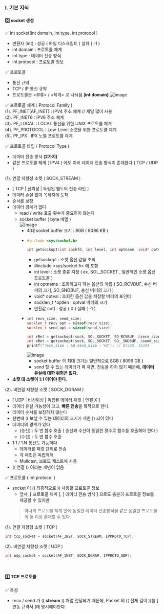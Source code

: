 ### Ⅰ. 기본 지식
#### 0️⃣ socket 생성
✅ int socket(int domain, int type, int protocol )
- 반환자 (int) : 성공 ( 파일 디스크립터 ) 실패 ( -1 )
- int domain : 프로토콜 체계
- int type : 데이터 전송 방식
- int protocol : 프로토콜 정보

✅ 프로토콜
- 통신 규약
- TCP / IP 통신 규약
- 프로토콜은 <부류> / <체계> 로 나눠짐 **(int domain)**
![image](https://github.com/shpark0308/c_study_develop/assets/60208434/80552543-c27c-4e75-86b5-214269abf3b6)

✅ 프로토콜 체계 ( Protocol Family ) <br/>
(1). PF_INET(AF_INET) : IPV4 주소 체계 // 제일 많이 사용 <br/>
(2). PF_INET6 : IPV6 주소 체계 <br/>
(3). PF_LOCAL : LOCAL 통신을 위한 UNIX 프로토콜 체계 <br/>
(4). PF_PROTOCOL : Low-Level 소켓을 위한 프로토콜 체계 <br/>
(5). PF_IPX : IPX 노벨 프로토콜 체계<br/>

✅ 프로토콜 타입 ( Protocol Type )
- 데이터 전송 방식 **(2가지)**
- 같은 프로토콜 체계 ( IPV4 ) 에도 여러 데이터 전송 방식이 존재한다 ( TCP / UDP )

(1). 연결 지향성 소켓 ( SOCK_STREAM ) <br/>
- [ TCP | 신뢰성 | 독립된 별도의 전송 라인 ]
- 데이터 손실 없이 목적지에 도착
- 순서를 보장
- 데이터 경계가 없다
  - read / write 호출 횟수가 중요하지 않는다
  - socket buffer ( byte 배열 ) <br/>
     ![image](https://github.com/shpark0308/c_study_develop/assets/60208434/a93e89ac-9e59-45df-a816-e9aa5a231c29)
    - 최대 socket buffer 크기 : 8GB ( 8096 KB )
    - ```cpp
      #include <sys/socket.h>

      int getsockopt(int sockfd, int level, int optname, void* optval, socklen_t *optlen);
      ```
        - getsockopt : 소켓 옵션 값을 조회
        - #include <sys/socket.h> 에 포함
        - int level : 소켓 종류 지정 ( ex. SOL_SOCKET , 일반적인 소켓 옵션 프로토콜 )
        - int optname : 조회하고자 하는 옵션의 이름 ( SO_RCVBUF, 수신 버퍼의 크기, SO_SNDBUF, 송신 버퍼의 크기 )
        - void* optval : 조회한 옵션 값을 저장할 버퍼의 포인터
        - socklen_t *optlen : optval 버퍼의 크기
        - 반환값 (int) : 성공 ( 0 ) 실패 ( -1 )
    - ```cpp
      int recv_size, send_size;
      socklen_t recv_opt = sizeof(recv_size);
      socklen_t send_opt = sizeof(send_size);

      int rRet = getsockopt(sock, SOL_SOCKET, SO_RCVBUF, &recv_size, &recv_opt);
      int sRet = getsockopt(sock, SOL_SOCKET, SO__SNDBUF, &send_size, &send_opt);
      printf("recv_size : %d send_size : %d"); // 87380, 16384
      ```
      ![image](https://github.com/shpark0308/c_study_develop/assets/60208434/c8ed112b-3460-49c2-9f6f-39565dee901c)
        - socket buffer 의 최대 크기는 일반적으로 8GB ( 8096 GB )
        - send 할 수 있는 데이터가 꽉 차면, 전송을 하지 않기 때문에, **데이터 유실에 대한 위험은 없다.**
- **소캣 대 소켓이 1:1 이어야 한다.**
      
(2). 비연결 지향성 소켓 ( SOCK_DGRAM ) <br/>
- [ UDP | 비신뢰성 | 독립된 데이터 패킷 | 연결 X ]
- 데이터 유실 가능성이 크고, **빠른 전송**을 목적으로 한다.
- 데이터 순서를 보장하지 않는다
- 한번에 (( 보낼 수 있는 데이터의 크기가 제한 )) 되어 있다
- 데이터의 경계가 있다
  - (송신) : 두 번 함수 호출 ( 송신과 수신이 동일한 횟수로 함수를 호출해야 한다 )
  - (수신) : 두 번 함수 호출
- 1:1 / 1:N 통신도 가능하다
  - 데이터를 패킷 단위로 전송
  - 각 패킷은 독립적적
  - Mulicast, 브로드 캐스트에 사용
- (( 연결 )) 이라는 개념이 없음

✅ 프로토콜 ( int protocol )
- socket 이 (( 최종적으로 )) 사용할 프로토콜 정보
  - 앞서, [ 프로토콜 체계 ], [ 데이터 전송 방식 ] 으로도 충분히 프로토콜 정보를 제공할 수 있지만
  >하나의 프로토콜 체계 안에 동일한 데이터 전송방식을 같은 동일한 프로토콜이 둘 이상 존재할 수 있다.

(1). 연결 지향형 소켓   ( TCP )
```cpp
int tcp_socket = socket(AF_INET, SOCK_STREAM, IPPROTO_TCP);
```
(2). 비연결 지향성 소켓 ( UDP )
```cpp
int udp_socket = socket(AF_INET, SOCK_DGRAM, IPPROTO_UDP);
```
<br/>

#### 1️⃣ TCP 프로토콜
✅ 특성
- recv / send 가 (( **stream** )) 처럼 전달되기 때문에, Packet 의 (( 전체 길이 ))를 [ 연동 규격서 ]에 명시해야한다.
